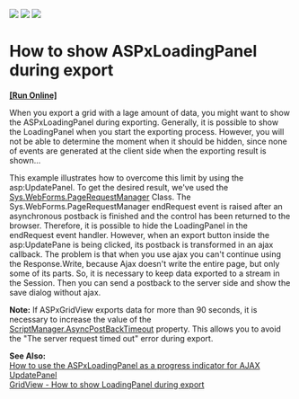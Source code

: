 <!-- default badges list -->
![](https://img.shields.io/endpoint?url=https://codecentral.devexpress.com/api/v1/VersionRange/128542619/13.1.4%2B)
[![](https://img.shields.io/badge/Open_in_DevExpress_Support_Center-FF7200?style=flat-square&logo=DevExpress&logoColor=white)](https://supportcenter.devexpress.com/ticket/details/E2293)
[![](https://img.shields.io/badge/📖_How_to_use_DevExpress_Examples-e9f6fc?style=flat-square)](https://docs.devexpress.com/GeneralInformation/403183)
<!-- default badges end -->
# How to show ASPxLoadingPanel during export
<!-- run online -->
**[[Run Online]](https://codecentral.devexpress.com/128542619/)**
<!-- run online end -->


<p>When you export a grid with a lage amount of data, you might want to show the ASPxLoadingPanel during exporting. Generally, it is possible to show the LoadingPanel when you start the exporting process. However, you will not be able to determine the moment when it should be hidden, since none of events are generated at the client side when the exporting result is shown...</p><p>This example illustrates how to overcome this limit by using the asp:UpdatePanel. To get the desired result, we've used the <a href="http://msdn.microsoft.com/en-us/library/bb311028.aspx"><u>Sys.WebForms.PageRequestManager</u></a> Class. The Sys.WebForms.PageRequestManager endRequest event is raised after an asynchronous postback is finished and the control has been returned to the browser. Therefore, it is possible to hide the LoadingPanel  in the endRequest event handler. However, when an export button inside the asp:UpdatePane is being clicked, its postback is transformed in an ajax callback. The problem is that when you use ajax you can't continue using the Response.Write, because Ajax doesn't write the entire page, but only some of its parts. So, it is necessary to keep data exported to a stream in the Session. Then you can send a postback to the server side and show the save dialog without ajax.</p><p><strong>Note:</strong> If ASPxGridView exports data for more than 90 seconds, it is necessary to increase the value of the <a href="http://msdn.microsoft.com/en-us/library/system.web.ui.scriptmanager.asyncpostbacktimeout.aspx"><u>ScriptManager.AsyncPostBackTimeout</u></a> property. This allows you to avoid the "The server request timed out" error during export.</p><p><strong>See Also:</strong> <br />
<a href="https://www.devexpress.com/Support/Center/p/E1442">How to use the ASPxLoadingPanel as a progress indicator for AJAX UpdatePanel</a> <br />
<a href="https://www.devexpress.com/Support/Center/p/E5176">GridView - How to show LoadingPanel during export</a></p>

<br/>


